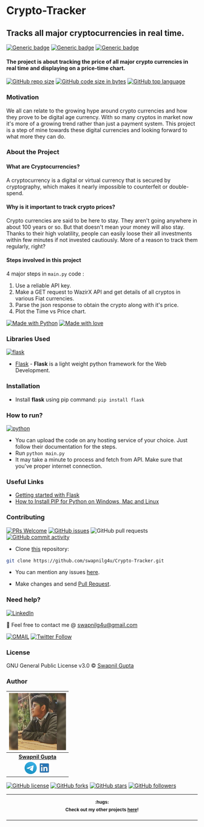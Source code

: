 # Crypto-Tracker
## Tracks all major cryptocurrencies in real time.

[![Generic badge](https://img.shields.io/badge/Crypto-Currency-teal.svg?style=for-the-badge)](https://github.com/swapnilg4u/Crypto-Tracker) 
[![Generic badge](https://img.shields.io/badge/WazirX-API-orange.svg?style=for-the-badge&logo=Bitcoin&logoColor=white)](https://github.com/swapnilg4u/Crypto-Tracker) [![Generic badge](https://img.shields.io/badge/Python-Flask-blue.svg?style=for-the-badge&logo=Python)](https://github.com/swapnilg4u/Crypto-Tracker) 

#### The project is about tracking the price of all major crypto currencies in real time and displaying on a price-time chart.

[![GitHub repo size](https://img.shields.io/github/repo-size/swapnilg4u/Crypto-Tracker.svg?logo=github&style=social)](https://github.com/swapnilg4u/) [![GitHub code size in bytes](https://img.shields.io/github/languages/code-size/swapnilg4u/Crypto-Tracker.svg?logo=git&style=social)](https://github.com/swapnilg4u/) [![GitHub top language](https://img.shields.io/github/languages/top/swapnilg4u/Crypto-Tracker.svg?logo=python&style=social)](https://github.com/swapnilg4u/)

### Motivation
We all can relate to the growing hype around crypto currencies and how they prove to be digital age currency. With so many cryptos in market now it's more of a growing trend rather than just a payment system. This project is a step of mine towards these digital currencies and looking forward to what more they can do.

### About the Project

#### What are Cryptocurrencies?

A cryptocurrency is a digital or virtual currency that is secured by cryptography, which makes it nearly impossible to counterfeit or double-spend.

#### Why is it important to track crypto prices?

Crypto currencies are said to be here to stay. They aren't going anywhere in about 100 years or so. But that doesn't mean your money will also stay. Thanks to their high volatility, people can easily loose their all investments within few minutes if not invested cautiously. More of a reason to track them regularly, right?

#### Steps involved in this project

4 major steps in `main.py` code :

1. Use a reliable API key.
2. Make a GET request to WazirX API and get details of all cryptos in various Fiat currencies.
3. Parse the json response to obtain the crypto along with it's price.
4. Plot the Time vs Price chart.

[![Made with Python](https://forthebadge.com/images/badges/made-with-python.svg)](https://github.com/swapnilg4u/Crypto-Tracker) [![Made with love](https://forthebadge.com/images/badges/built-with-love.svg)](https://github.com/swapnilg4u)

### Libraries Used

[![flask](https://img.shields.io/badge/Python-Flask-blue.svg?style=flat&logo=python&logoColor=white)](https://flask.palletsprojects.com/)

- [Flask](https://flask.palletsprojects.com/) - **Flask** is a light weight python framework for the Web Development.
 
### Installation

- Install **flask** using pip command: `pip install flask`

### How to run?

[![python](https://img.shields.io/badge/python-Crypto-Tracker.py-lightgrey.svg?logo=python&style=social)](https://github.com/swapnilg4u/Crypto-Tracker)

- You can upload the code on any hosting service of your choice. Just follow their documentation for the steps.
- Run `python main.py`
- It may take a minute to process and fetch from API. Make sure that you've proper internet connection.

### Useful Links

 - [Getting started with Flask](https://flask.palletsprojects.com/)
 - [How to Install PIP for Python on Windows, Mac and Linux](https://www.makeuseof.com/tag/install-pip-for-python/)

### Contributing

[![PRs Welcome](https://img.shields.io/badge/PRs-welcome-brightgreen.svg?logo=github)](https://github.com/swapnilg4u/Crypto-Tracker/pulls) [![GitHub issues](https://img.shields.io/github/issues/swapnilg4u/Crypto-Tracker?logo=github)](https://github.com/swapnilg4u/Crypto-Tracker/issues) ![GitHub pull requests](https://img.shields.io/github/issues-pr/swapnilg4u/Crypto-Tracker?color=blue&logo=github) 
[![GitHub commit activity](https://img.shields.io/github/commit-activity/y/swapnilg4u/Crypto-Tracker?logo=github)](https://github.com/swapnilg4u/Crypto-Tracker/)

- Clone [this](https://github.com/swapnilg4u/Crypto-Tracker/) repository: 

```bash
git clone https://github.com/swapnilg4u/Crypto-Tracker.git
```

- You can mention any issues [here](https://github.com/swapnilg4u/Crypto-Tracker/issues).

- Make changes and send [Pull Request](https://github.com/swapnilg4u/Crypto-Tracker/pull).
 
### Need help?

[![LinkedIn](https://img.shields.io/static/v1.svg?label=connect&message=@swapnilg4u&color=success&logo=linkedin&style=flat&logoColor=white&colorA=blue)](https://www.linkedin.com/in/swapnilg4u/)

:email: Feel free to contact me @ [swapnilg4u@gmail.com](https://mail.google.com/mail/)

[![GMAIL](https://img.shields.io/static/v1.svg?label=send&message=swapnilg4u@gmail.com&color=red&logo=gmail&style=social)](https://github.com/swapnilg4u) [![Twitter Follow](https://img.shields.io/twitter/follow/swapnilg4u?style=social)](https://twitter.com/swapnilg4u)


### License

GNU General Public License v3.0 &copy; [Swapnil Gupta](https://github.com/swapnilg4u/Crypto-Tracker/blob/main/LICENSE)

### Author

| <img src="https://raw.githubusercontent.com/swapnilg4u/swapnilg4u/main/assets/swapnil_dp.jpg" width="150px " height="150px" />|
| :---------------------------------------------------------------------------------------------------------------------------: |
| **[Swapnil Gupta](https://github.com/swapnilg4u)**                                                                            |
|<a href="https://telegram.me/BenTennyson_xDBot"><img src="https://raw.githubusercontent.com/swapnilg4u/useful-resources/main/GIFs/telegram.gif" width="32px" height="32px"></a>   <a href="https://www.linkedin.com/in/swapnilg4u/"><img src="https://raw.githubusercontent.com/swapnilg4u/useful-resources/main/GIFs/linkedin.gif" width="32px" height="32px"></a> |


[![GitHub license](https://img.shields.io/github/license/swapnilg4u/Crypto-Tracker.svg?style=social&logo=github)](https://github.com/swapnilg4u/Crypto-Tracker/blob/main/LICENSE)
[![GitHub forks](https://img.shields.io/github/forks/swapnilg4u/Crypto-Tracker.svg?style=social)](https://github.com/swapnilg4u/Crypto-Tracker/network)
[![GitHub stars](https://img.shields.io/github/stars/swapnilg4u/Crypto-Tracker.svg?style=social)](https://github.com/swapnilg4u/Crypto-Tracker/stargazers)
[![GitHub followers](https://img.shields.io/github/followers/swapnilg4u.svg?label=Follow&style=social)](https://github.com/swapnilg4u/)

------

<p align="center"><strong><sup>:hugs: <br>Check out my other projects <a href="https://github.com/swapnilg4u/swapnilg4u/blob/main/PROJECTS.md">here</a>!</sup></strong></p>

------

